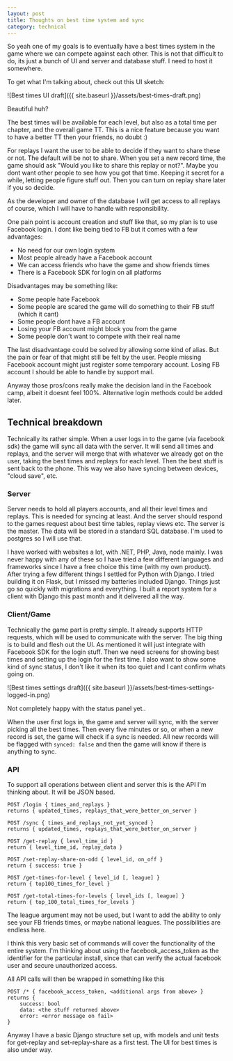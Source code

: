 ```yaml
---
layout: post
title: Thoughts on best time system and sync
category: technical
---
```


So yeah one of my goals is to eventually have a best times system in the game where we can compete against each other. This is not that difficult to do, its just a bunch of UI and server and database stuff. I need to host it somewhere. 

To get what I'm talking about, check out this UI sketch:

![Best times UI draft]({{ site.baseurl }}/assets/best-times-draft.png)

Beautiful huh?

The best times will be available for each level, but also as a total time per chapter, and the overall game TT. This is a nice feature because you want to have a better TT then your friends, no doubt :)

For replays I want the user to be able to decide if they want to share these or not. The default will be not to share. When you set a new record time, the game should ask "Would you like to share this replay or not?". Maybe you dont want other people to see how you got that time. Keeping it secret for a while, letting people figure stuff out. Then you can turn on replay share later if you so decide.

As the developer and owner of the database I will get access to all replays of course, which I will have to handle with responsibility.

One pain point is account creation and stuff like that, so my plan is to use Facebook login. I dont like being tied to FB but it comes with a few advantages:

- No need for our own login system
- Most people already have a Facebook account
- We can access friends who have the game and show friends times
- There is a Facebook SDK for login on all platforms

Disadvantages may be something like:

- Some people hate Facebook
- Some people are scared the game will do something to their FB stuff (which it cant)
- Some people dont have a FB account
- Losing your FB account might block you from the game
- Some people don't want to compete with their real name

The last disadvantage could be solved by allowing some kind of alias. But the pain or fear of that might still be felt by the user. People missing Facebook account might just register some temporary account. Losing FB account I should be able to handle by support mail.

Anyway those pros/cons really make the decision land in the Facebook camp, albeit it doesnt feel 100%. Alternative login methods could be added later.

## Technical breakdown

Technically its rather simple. When a user logs in to the game (via facebook sdk) the game will sync all data with the server. It will send all times and replays, and the server will merge that with whatever we already got on the user, taking the best times and replays for each level. Then the best stuff is sent back to the phone. This way we also have syncing between devices, "cloud save", etc.

### Server

Server needs to hold all players accounts, and all their level times and replays. This is needed for syncing at least. And the server should respond to the games request about best time tables, replay views etc. The server is the master. The data will be stored in a standard SQL database. I'm used to postgres so I will use that.

I have worked with websites a lot, with .NET, PHP, Java, node mainly. I was never happy with any of these so I have tried a few different languages and frameworks since I have a free choice this time (with my own product). After trying a few different things I settled for Python with Django. I tried building it on Flask, but I missed my batteries included Django. Things just go so quickly with migrations and everything. I built a report system for a client with Django this past month and it delivered all the way.

### Client/Game

Technically the game part is pretty simple. It already supports HTTP requests, which will be used to communicate with the server. The big thing is to build and flesh out the UI. As mentioned it will just integrate with Facebook SDK for the login stuff. Then we need screens for showing best times and setting up the login for the first time. I also want to show some kind of sync status, I don't like it when its too quiet and I cant confirm whats going on.

![Best times settings draft]({{ site.baseurl }}/assets/best-times-settings-logged-in.png)

Not completely happy with the status panel yet..

When the user first logs in, the game and server will sync, with the server picking all the best times. Then every five minutes or so, or when a new record is set, the game will check if a sync is needed. All new records will be flagged with `synced: false` and then the game will know if there is anything to sync.

### API

To support all operations between client and server this is the API I'm thinking about. It will be JSON based.

    POST /login { times_and_replays }
    returns { updated_times, replays_that_were_better_on_server }

    POST /sync { times_and_replays_not_yet_synced }
    returns { updated_times, replays_that_were_better_on_server }

    POST /get-replay { level_time_id }
    return { level_time_id, replay_data }

    POST /set-replay-share-on-odd { level_id, on_off }
    return { success: true }

    POST /get-times-for-level { level_id [, league] }
    return { top100_times_for_level }

    POST /get-total-times-for-levels { level_ids [, league] }
    return { top_100_total_times_for_levels }

The league argument may not be used, but I want to add the ability to only see your FB friends times, or maybe national leagues. The possibilities are endless here.

I think this very basic set of commands will cover the functionality of the entire system. I'm thinking about using the facebook_access_token as the identifier for the particular install, since that can verify the actual facebook user and secure unauthorized access.

All API calls will then be wrapped in something like this

    POST /* { facebook_access_token, <additional args from above> }
    returns {
        success: bool
        data: <the stuff returned above>
        error: <error message on fail>
    }

Anyway I have a basic Django structure set up, with models and unit tests for get-replay and set-replay-share as a first test. The UI for best times is also under way.
